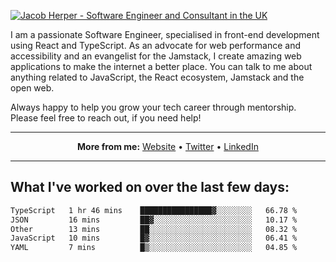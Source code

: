 [![Jacob Herper - Software Engineer and Consultant in the UK](https://res.cloudinary.com/jacobherper/image/upload/v1641506277/gh-image.png)](https://jacobherper.com/)

I am a passionate Software Engineer, specialised in front-end development using React and TypeScript. As an advocate for web performance and accessibility and an evangelist for the Jamstack, I create amazing web applications to make the internet a better place. You can talk to me about anything related to JavaScript, the React ecosystem, Jamstack and the open web.

Always happy to help you grow your tech career through mentorship. Please feel free to reach out, if you need help!

---

<p align="center">
  <strong>More from me:</strong> 
  <a href="https://jacobherper.com/">Website</a> •
  <a href="https://twitter.com/intent/follow?screen_name=jakeherp&tw_p=followbutton">Twitter</a> •
  <a href="https://www.linkedin.com/in/jacobherper/">LinkedIn</a>
</p>

---

## What I've worked on over the last few days:

<!--START_SECTION:waka-->

```txt
TypeScript   1 hr 46 mins    ████████████████▓░░░░░░░░   66.78 %
JSON         16 mins         ██▓░░░░░░░░░░░░░░░░░░░░░░   10.17 %
Other        13 mins         ██░░░░░░░░░░░░░░░░░░░░░░░   08.32 %
JavaScript   10 mins         █▓░░░░░░░░░░░░░░░░░░░░░░░   06.41 %
YAML         7 mins          █▒░░░░░░░░░░░░░░░░░░░░░░░   04.85 %
```

<!--END_SECTION:waka-->
